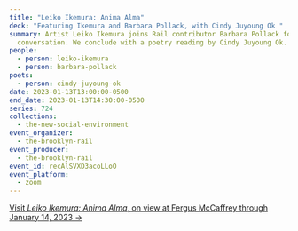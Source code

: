 ```yaml
---
title: "Leiko Ikemura: Anima Alma"
deck: "Featuring Ikemura and Barbara Pollack, with Cindy Juyoung Ok "
summary: Artist Leiko Ikemura joins Rail contributor Barbara Pollack for a
  conversation. We conclude with a poetry reading by Cindy Juyoung Ok.
people:
  - person: leiko-ikemura
  - person: barbara-pollack
poets:
  - person: cindy-juyoung-ok
date: 2023-01-13T13:00:00-0500
end_date: 2023-01-13T14:30:00-0500
series: 724
collections:
  - the-new-social-environment
event_organizer:
  - the-brooklyn-rail
event_producer:
  - the-brooklyn-rail
event_id: recAlSVXD3acoLLoO
event_platform:
  - zoom
---
```

[V﻿isit *Leiko Ikemura: Anima Alma*, on view at Fergus McCaffrey through January 14, 2023 →](https://fergusmccaffrey.com/exhibition/new-leiko-ikemura/#:~:text=Leiko%20Ikemura%3A%20Anima%20Alma%20%2D%20Works%201981%20%2D%202022&text=The%20artist%20has%20had%20a,created%20between%201981%20and%202022.)